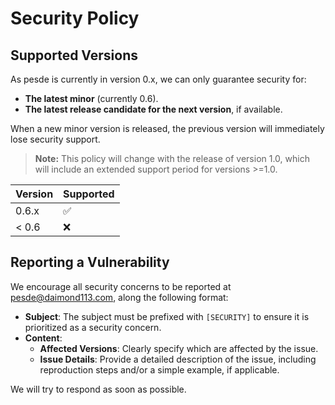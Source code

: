 # Security Policy

## Supported Versions

As pesde is currently in version 0.x, we can only guarantee security for:

- **The latest minor** (currently 0.6).
- **The latest release candidate for the next version**, if available.

When a new minor version is released, the previous version will immediately lose security support.

> **Note:** This policy will change with the release of version 1.0, which will include an extended support period for versions >=1.0.

| Version | Supported          |
| ------- | ------------------ |
| 0.6.x   | :white_check_mark: |
| < 0.6   | :x:                |

## Reporting a Vulnerability

We encourage all security concerns to be reported at [pesde@daimond113.com](mailto:pesde@daimond113.com), along the following format:

- **Subject**: The subject must be prefixed with `[SECURITY]` to ensure it is prioritized as a security concern.
- **Content**:
  - **Affected Versions**: Clearly specify which are affected by the issue.
  - **Issue Details**: Provide a detailed description of the issue, including reproduction steps and/or a simple example, if applicable.

We will try to respond as soon as possible.
